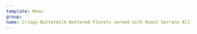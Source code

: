 ```yaml
---
template: Menu
group: ''
name: Crispy Buttermilk-Battered Florets served with Roast Serrano Allioli (VG)
---
```

